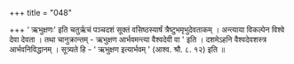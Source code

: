 +++
title = "048"

+++
‘ ऋभुक्षणः' इति चतुर्ऋचं पञ्चदशं सूक्तं वसिष्ठस्यार्षं त्रैष्टुभमृभुदेवताकम् । अन्त्याया विकल्पेन विश्वे देवा देवता । तथा चानुक्रान्तम् - ऋभुक्षण आर्भवमन्त्या वैश्वदेवी वा ' इति । दशमेऽहनि वैश्वदेवशस्त्र आर्भवनिविद्धानम् । सूत्र्यते हि - ‘ ऋभुक्षण इत्यार्भवम् ' (आश्व. श्रौ. ८. १२) इति ॥
